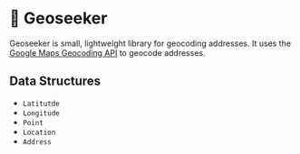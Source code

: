 # 🧭 Geoseeker

Geoseeker is small, lightweight library for geocoding addresses. It uses
the [Google Maps Geocoding API](https://developers.google.com/maps/documentation/geocoding/overview)
to geocode
addresses.

## Data Structures

- `Latitutde`
- `Longitude`
- `Point`
- `Location`
- `Address`